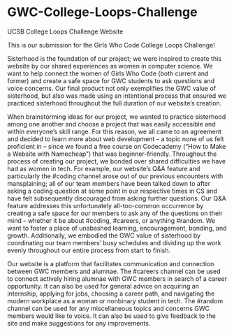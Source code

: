 # GWC-College-Loops-Challenge
UCSB College Loops Challenge Website

This is our submission for the Girls Who Code College Loops Challenge! 

Sisterhood is the foundation of our project; we were inspired to create this website by our shared experiences as women in computer science. We want to help connect the women of Girls Who Code (both current and former) and create a safe space for GWC students to ask questions and voice concerns. Our final product not only exemplifies the GWC value of sisterhood, but also was made using an intentional process that ensured we practiced sisterhood throughout the full duration of our website’s creation.

When brainstorming ideas for our project, we wanted to practice sisterhood among one another and choose a project that was easily accessible and within everyone’s skill range. For this reason, we all came to an agreement and decided to learn more about web development – a topic none of us felt proficient in – since we found a free course on Codecademy (“How to Make a Website with Namecheap”) that was beginner-friendly. 
Throughout the process of creating our project, we bonded over shared difficulties we have had as women in tech. For example, our website’s Q&A feature and particularly the #coding channel arose out of our previous encounters with mansplaining; all of our team members have been talked down to after asking a coding question at some point in our respective times in CS and have felt subsequently discouraged from asking further questions. Our Q&A feature addresses this unfortunately all-too-common occurrence by creating a safe space for our members to ask any of the questions on their mind – whether it be about #coding, #careers, or anything #random. We want to foster a place of unabashed learning, encouragement, bonding, and growth. Additionally, we embodied the GWC value of sisterhood by coordinating our team members’ busy schedules and dividing up the work evenly throughout our entire process from start to finish. 

Our website is a platform that facilitates communication and connection between GWC members and alumnae. The #careers channel can be used to connect actively hiring alumnae with GWC members in search of a career opportunity. It can also be used for general advice on acquiring an internship, applying for jobs, choosing a career path, and navigating the modern workplace as a woman or nonbinary student in tech. The #random channel can be used for any miscellaneous topics and concerns GWC members would like to voice. It can also be used to give feedback to the site and make suggestions for any improvements.
